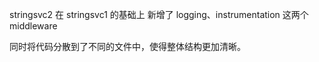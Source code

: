 stringsvc2 在 stringsvc1 的基础上 新增了 logging、instrumentation
这两个 middleware

同时将代码分散到了不同的文件中，使得整体结构更加清晰。